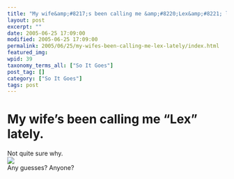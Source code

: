 ```yaml
---
title: "My wife&amp;#8217;s been calling me &amp;#8220;Lex&amp;#8221; lately."
layout: post
excerpt: ""
date: 2005-06-25 17:09:00
modified: 2005-06-25 17:09:00
permalink: 2005/06/25/my-wifes-been-calling-me-lex-lately/index.html
featured_img: 
wpid: 39
taxonomy_terms_all: ["So It Goes"]
post_tag: []
category: ["So It Goes"]
tags: post
---
```


# My wife&#8217;s been calling me &#8220;Lex&#8221; lately.

Not quite sure why.  
![](http://photos15.flickr.com/21476611_395ccae6c4.jpg)  
Any guesses? Anyone?